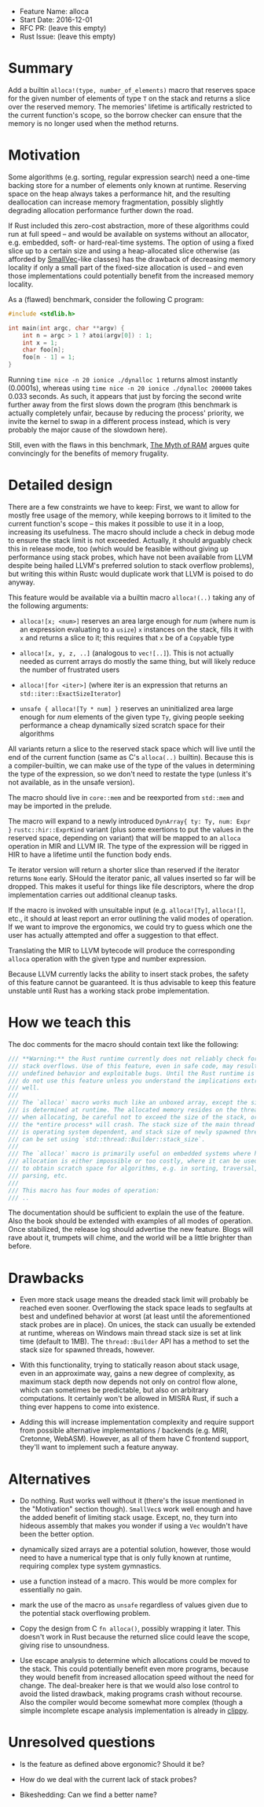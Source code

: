 - Feature Name: alloca
- Start Date: 2016-12-01
- RFC PR: (leave this empty)
- Rust Issue: (leave this empty)

# Summary
[summary]: #summary

Add a builtin `alloca!(type, number_of_elements)` macro that reserves space for the given number of elements of type
`T` on the stack and returns a slice over the reserved memory. The memories' lifetime is artifically restricted to the
current function's scope, so the borrow checker can ensure that the memory is no longer used when the method returns.

# Motivation
[motivation]: #motivation

Some algorithms (e.g. sorting, regular expression search) need a one-time backing store for a number of elements only
known at runtime. Reserving space on the heap always takes a performance hit, and the resulting deallocation can
increase memory fragmentation, possibly slightly degrading allocation performance further down the road.

If Rust included this zero-cost abstraction, more of these algorithms could run at full speed – and would be available
on systems without an allocator, e.g. embedded, soft- or hard-real-time systems. The option of using a fixed slice up
to a certain size and using a heap-allocated slice otherwise (as afforded by
[SmallVec](https://crates.io/crates/smallvec)-like classes) has the drawback of decreasing memory locality if only a
small part of the fixed-size allocation is used – and even those implementations could potentially benefit from the
increased memory locality.

As a (flawed) benchmark, consider the following C program:

```C
#include <stdlib.h>

int main(int argc, char **argv) {
    int n = argc > 1 ? atoi(argv[0]) : 1;
    int x = 1;
    char foo[n];
    foo[n - 1] = 1;
}
```

Running `time nice -n 20 ionice ./dynalloc 1` returns almost instantly (0.0001s), whereas using `time nice -n 20 ionice
./dynalloc 200000` takes 0.033 seconds. As such, it appears that just by forcing the second write further away from the
first slows down the program (this benchmark is actually completely unfair, because by reducing the process' priority,
we invite the kernel to swap in a different process instead, which is very probably the major cause of the slowdown
here).

Still, even with the flaws in this benchmark,
[The Myth of RAM](http://www.ilikebigbits.com/blog/2014/4/21/the-myth-of-ram-part-i) argues quite convincingly for the
benefits of memory frugality.

# Detailed design
[design]: #detailed-design

There are a few constraints we have to keep: First, we want to allow for mostly free usage of the memory, while keeping
borrows to it limited to the current function's scope – this makes it possible to use it in a loop, increasing its
usefulness. The macro should include a check in debug mode to ensure the stack limit is not exceeded. Actually, it
should arguably check this in release mode, too (which would be feasible without giving up performance using stack
probes, which have not been available from LLVM despite being hailed LLVM's preferred solution to stack overflow
problems), but writing this within Rustc would duplicate work that LLVM is poised to do anyway.

This feature would be available via a builtin macro `alloca!(..)` taking any of the following arguments:

- `alloca![x; <num>]` reserves an area large enough for *num* (where num is an expression evaluating to a `usize`) `x`
instances on the stack, fills it with `x` and returns a slice to it; this requires that `x` be of a `Copy`able type

- `alloca![x, y, z, ..]` (analogous to `vec![..]`). This is not actually needed as current arrays do mostly the same
thing, but will likely reduce the number of frustrated users

- `alloca![for <iter>]` (where iter is an expression that returns an `std::iter::ExactSizeIterator`)

- `unsafe { alloca![Ty * num] }` reserves an uninitialized area large enough for *num* elements of the given type `Ty`,
giving people seeking performance a cheap dynamically sized scratch space for their algorithms

All variants return a slice to the reserved stack space which will live until the end of the current function (same as
C's `alloca(..)` builtin). Because this is a compiler-builtin, we can make use of the type of the values in determining
the type of the expression, so we don't need to restate the type (unless it's not available, as in the unsafe version).

The macro should live in `core::mem` and be reexported from `std::mem` and may be imported in the prelude.

The macro will expand to a newly introduced `DynArray{ ty: Ty, num: Expr }` `rustc::hir::ExprKind` variant (plus some
exertions to put the values in the reserved space, depending on variant) that will be mapped to an `alloca` operation
in MIR and LLVM IR. The type of the expression will be rigged in HIR to have a lifetime until the function body ends.

Te iterator version will return a shorter slice than reserved if the iterator returns `None` early. SHould the iterator
panic, all values inserted so far will be dropped. This makes it useful for things like file descriptors, where the
drop implementation carries out additional cleanup tasks.

If the macro is invoked with unsuitable input (e.g. `alloca![Ty]`, `alloca![]`, etc., it should at least report an error
outlining the valid modes of operation. If we want to improve the ergonomics, we could try to guess which one the user
has actually attempted and offer a suggestion to that effect.

Translating the MIR to LLVM bytecode will produce the corresponding `alloca` operation with the given type and number
expression.

Because LLVM currently lacks the ability to insert stack probes, the safety of this feature cannot be guaranteed. It is
thus advisable to keep this feature unstable until Rust has a working stack probe implementation.

# How we teach this
[teaching]: #how-we-teach-this

The doc comments for the macro should contain text like the following:


```Rust
/// **Warning:** the Rust runtime currently does not reliably check for
/// stack overflows. Use of this feature, even in safe code, may result in
/// undefined behavior and exploitable bugs. Until the Rust runtime is fixed,
/// do not use this feature unless you understand the implications extremely
/// well.
///
/// The `alloca!` macro works much like an unboxed array, except the size
/// is determined at runtime. The allocated memory resides on the thread stack;
/// when allocating, be careful not to exceed the size of the stack, or
/// the *entire process* will crash. The stack size of the main thread 
/// is operating system dependent, and stack size of newly spawned threads 
/// can be set using `std::thread::Builder::stack_size`.
///
/// The `alloca!` macro is primarily useful on embedded systems where heap
/// allocation is either impossible or too costly, where it can be used
/// to obtain scratch space for algorithms, e.g. in sorting, traversal,
/// parsing, etc.
///
/// This macro has four modes of operation:
/// ..
```

The documentation should be sufficient to explain the use of the feature. Also the book should be extended with
examples of all modes of operation. Once stabilized, the release log should advertise the new feature. Blogs will rave
about it, trumpets will chime, and the world will be a little brighter than before.

# Drawbacks
[drawbacks]: #drawbacks

- Even more stack usage means the dreaded stack limit will probably be reached even sooner. Overflowing the stack space
leads to segfaults at best and undefined behavior at worst (at least until the aforementioned stack probes are in
place). On unices, the stack can usually be extended at runtime, whereas on Windows main thread stack size is set at
link time (default to 1MB). The `thread::Builder` API has a method to set the stack size for spawned threads, however.

- With this functionality, trying to statically reason about stack usage, even in an approximate way, gains a new
degree of complexity, as maximum stack depth now depends not only on control flow alone, which can sometimes be
predictable, but also on arbitrary computations. It certainly won't be allowed in MISRA Rust, if such a thing ever
happens to come into existence.

- Adding this will increase implementation complexity and require support from possible alternative implementations /
backends (e.g. MIRI, Cretonne, WebASM). However, as all of them have C frontend support, they'll want to implement such
a feature anyway.

# Alternatives
[alternatives]: #alternatives

- Do nothing. Rust works well without it (there's the issue mentioned in the "Motivation" section though). `SmallVec`s
work well enough and have the added benefit of limiting stack usage. Except, no, they turn into hideous assembly that
makes you wonder if using a `Vec` wouldn't have been the better option.

- dynamically sized arrays are a potential solution, however, those would need to have a numerical type that is only
fully known at runtime, requiring complex type system gymnastics.

- use a function instead of a macro. This would be more complex for essentially no gain.

- mark the use of the macro as `unsafe` regardless of values given due to the potential stack overflowing problem.

- Copy the design from C `fn alloca()`, possibly wrapping it later. This doesn't work in Rust because the returned
slice could leave the scope, giving rise to unsoundness.

- Use escape analysis to determine which allocations could be moved to the stack. This could potentially benefit even
more programs, because they would benefit from increased allocation speed without the need for change. The deal-breaker
here is that we would also lose control to avoid the listed drawback, making programs crash without recourse. Also the
compiler would become somewhat more complex (though a simple incomplete escape analysis implementation is already in
[clippy](https://github.com/Manishearth/rust-clippy).

# Unresolved questions
[unresolved]: #unresolved-questions

- Is the feature as defined above ergonomic? Should it be?

- How do we deal with the current lack of stack probes?

- Bikeshedding: Can we find a better name?
